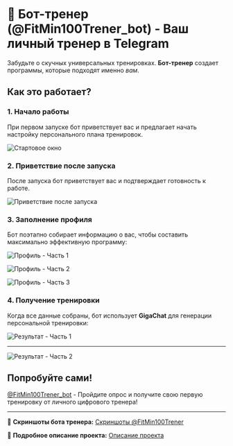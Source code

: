 # 💪 Бот-тренер (@FitMin100Trener_bot) - Ваш личный тренер в Telegram

Забудьте о скучных универсальных тренировках. **Бот-тренер** создает программы, которые подходят именно *вам*.

## Как это работает?

### 1. Начало работы
При первом запуске бот приветствует вас и предлагает начать настройку персонального плана тренировок.

![Стартовое окно](Start.png)

### 2. Приветствие после запуска
После запуска бот приветствует вас и подтверждает готовность к работе.

![Приветствие после запуска](Приветствие.png)

### 3. Заполнение профиля
Бот поэтапно собирает информацию о вас, чтобы составить максимально эффективную программу:

![Профиль - Часть 1](Профиль%201%20часть.png)

![Профиль - Часть 2](Профиль%202%20часть.png)

![Профиль - Часть 3](Профиль%203%20часть.png)

### 4. Получение тренировки
Когда все данные собраны, бот использует **GigaChat** для генерации персональной тренировки:

![Результат - Часть 1](Результат%201%20часть.png)

---

![Результат - Часть 2](Результат%202%20часть.png)

## Попробуйте сами!

[@FitMin100Trener_bot](https://t.me/FitMin100Trener_bot) - Пройдите опрос и получите свою первую тренировку от личного цифрового тренера!

---

🔗 **Скриншоты бота тренера:** [Скриншоты @FitMin100Trener](../nutryImg/Readme.md)

🔗 **Подробное описание проекта:** [Описание проекта](../README.md)
